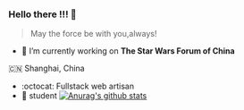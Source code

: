### Hello there !!! 👋
> May the force be with you,always!
- 🔭 I’m currently working on **The Star Wars Forum of China**

:cn: Shanghai, China
 - :octocat: Fullstack web artisan
 - :school: student
 [![Anurag's github stats](https://github-readme-stats.vercel.app/api?username=admiral-thrawn)](https://github.com/admiral-thrawn)
